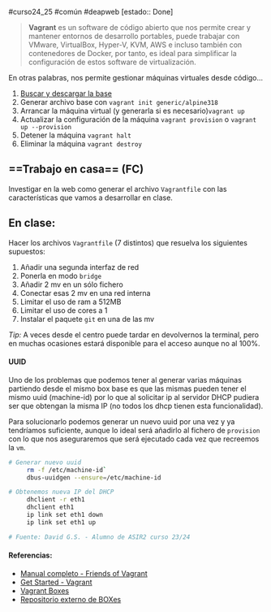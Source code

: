 #curso24_25 #común #deapweb [estado:: Done]


> **Vagrant** es un software de código abierto que nos permite crear y mantener entornos de desarrollo portables, puede trabajar con VMware, VirtualBox, Hyper-V, KVM, AWS e incluso también con contenedores de Docker, por tanto, es ideal para simplificar la configuración de estos software de virtualización.

En otras palabras, nos permite gestionar máquinas virtuales desde código...

1. [Buscar y descargar la base](https://portal.cloud.hashicorp.com/vagrant/discover?query=generic)
2. Generar archivo base con `vagrant init generic/alpine318`
3. Arrancar la máquina virtual (y generarla si es necesario)`vagrant up`
4. Actualizar la configuración de la máquina `vagrant provision` o `vagrant up --provision`
5. Detener la máquina `vagrant halt`
6. Eliminar la máquina `vagrant destroy`


## ==Trabajo en casa== (FC)
Investigar en la web como generar el archivo `Vagrantfile` con las características que vamos a desarrollar en clase.


## En clase:
Hacer los archivos `Vagrantfile` (7 distintos) que resuelva los siguientes supuestos:
1. Añadir una segunda interfaz de red
2. Ponerla en modo `bridge`
3. Añadir 2 mv en un sólo fichero
4. Conectar esas 2 mv en una red interna
5. Limitar el uso de ram a 512MB
6. Limitar el uso de cores a 1
7. Instalar el paquete `git` en una de las mv

*Tip:* A veces desde el centro puede tardar en devolvernos la terminal, pero en muchas ocasiones estará disponible para el acceso aunque no al 100%.



#### UUID
  Uno de los problemas que podemos tener al generar varias máquinas partiendo desde el mismo box base es que las mismas pueden tener el mismo uuid (machine-id) por lo que al solicitar ip al servidor DHCP pudiera ser que obtengan la misma IP (no todos los dhcp tienen esta funcionalidad).

  Para solucionarlo podemos generar un nuevo uuid por una vez y ya tendríamos suficiente, aunque lo ideal será añadirlo al fichero de `provision` con lo que nos aseguraremos que será ejecutado cada vez que recreemos la `vm`.

```bash
# Generar nuevo uuid
     rm -f /etc/machine-id`
     dbus-uuidgen --ensure=/etc/machine-id

# Obtenemos nueva IP del DHCP
     dhclient -r eth1
     dhclient eth1
     ip link set eth1 down
     ip link set eth1 up

# Fuente: David G.S. - Alumno de ASIR2 curso 23/24
```



#### Referencias: 
+ [Manual completo - Friends of Vagrant](https://friendsofvagrant.github.io/v1/docs/boxes.html)
+ [Get Started - Vagrant](https://developer.hashicorp.com/vagrant/tutorials/getting-started)
+ [Vagrant Boxes](https://app.vagrantup.com/boxes/search?provider=virtualbox)
+ [Repositorio externo de BOXes](https://github.com/acntech/vagrant-repository)


